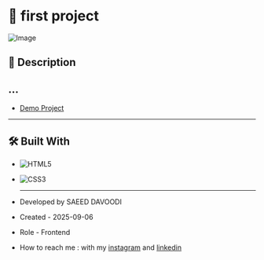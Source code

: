 # 🎯 first project

![Image](https://github.com/user-attachments/assets/e455773e-5ea1-455f-b4fe-8237993c208b)

## 📖 Description
...
--

- [Demo Project](https://saeeddavoodi-dev.github.io/first-project/)

---

## 🛠️ Built With
- ![HTML5](https://img.shields.io/badge/HTML5-E34F26?style=flat&logo=html5&logoColor=white)
- ![CSS3](https://img.shields.io/badge/CSS3-1572B6?style=flat&logo=css3&logoColor=white)

  ---

- Developed by SAEED DAVOODI

- Created - 2025-09-06

- Role - Frontend

- How to reach me : with my [instagram](https://www.instagram.com/saeed.davodi_dev?igsh=N2dpa2tucm05Ynpl) and [linkedin](https://www.linkedin.com/in/saeed-davoodi-127412368?utm_source=share&utm_campaign=share_via&utm_content=profile&utm_medium=android_app)






